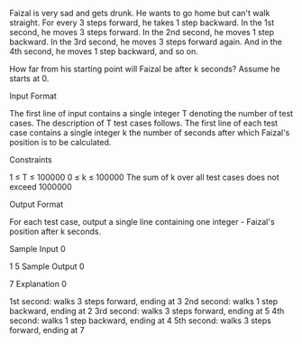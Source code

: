 Faizal is very sad and gets drunk. He wants to go home but can't walk straight. For every 3 steps forward, he takes 1 step backward.
In the 1st second, he moves 3 steps forward.
In the 2nd second, he moves 1 step backward.
In the 3rd second, he moves 3 steps forward again.
And in the 4th second, he moves 1 step backward, and so on.

How far from his starting point will Faizal be after k seconds? Assume he starts at 0.

Input Format

The first line of input contains a single integer T denoting the number of test cases. The description of T test cases follows.
The first line of each test case contains a single integer k the number of seconds after which Faizal's position is to be calculated.

Constraints

1 ≤ T ≤ 100000
0 ≤ k ≤ 100000
The sum of k over all test cases does not exceed 1000000

Output Format

For each test case, output a single line containing one integer - Faizal's position after k seconds.

Sample Input 0

1
5
Sample Output 0

7
Explanation 0

1st second: walks 3 steps forward, ending at 3
2nd second: walks 1 step backward, ending at 2
3rd second: walks 3 steps forward, ending at 5
4th second: walks 1 step backward, ending at 4
5th second: walks 3 steps forward, ending at 7
